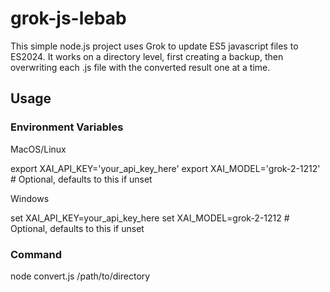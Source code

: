 # grok-js-lebab
This simple node.js project uses Grok to update ES5 javascript files to ES2024.  It works on a directory level, first creating a backup, then overwriting each .js file with the converted result one at a time.

## Usage

### Environment Variables

MacOS/Linux

export XAI_API_KEY='your_api_key_here'
export XAI_MODEL='grok-2-1212'  # Optional, defaults to this if unset

Windows

set XAI_API_KEY=your_api_key_here
set XAI_MODEL=grok-2-1212  # Optional, defaults to this if unset

### Command

node convert.js /path/to/directory
